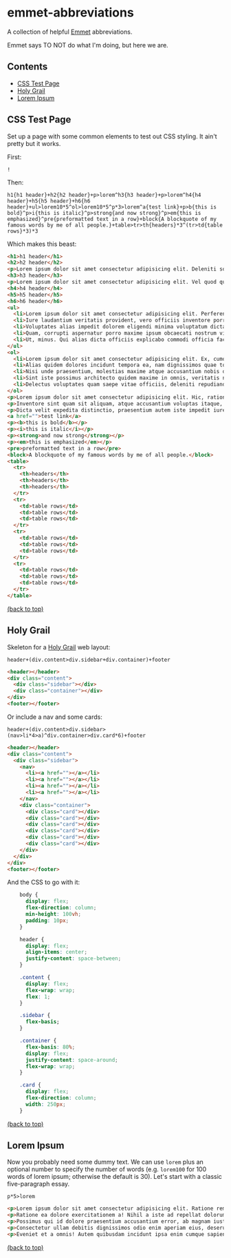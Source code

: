 # emmet-abbreviations

A collection of helpful [Emmet](https://docs.emmet.io/abbreviations/) abbreviations.

Emmet says TO NOT do what I'm doing, but here we are.

## Contents

- [CSS Test Page](#css-test-page)
- [Holy Grail](#holy-grail)
- [Lorem Ipsum](#lorem-ipsum)


## CSS Test Page

Set up a page with some common elements to test out CSS styling. It ain't pretty but it works.

First: 

```
!
```

Then:

```
h1{h1 header}+h2{h2 header}+p>lorem^h3{h3 header}+p>lorem^h4{h4 header}+h5{h5 header}+h6{h6 header}+ul>lorem10*5^ol>lorem10*5^p*3>lorem^a{test link}+p>b{this is bold}^p>i{this is italic}^p>strong{and now strong}^p>em{this is emphasized}^pre{preformatted text in a row}+block{A blockquote of my famous words by me of all people.}+table>tr>th{headers}*3^(tr>td{table rows}*3)*3
```

Which makes this beast:

```html
<h1>h1 header</h1>
<h2>h2 header</h2>
<p>Lorem ipsum dolor sit amet consectetur adipisicing elit. Deleniti soluta error dicta id ab quae dolor officia ex, harum, aliquam nulla sapiente perspiciatis culpa doloremque eius suscipit omnis autem. Quaerat.</p>
<h3>h3 header</h3>
<p>Lorem ipsum dolor sit amet consectetur adipisicing elit. Vel quod qui odit sunt similique at doloribus quae esse perspiciatis voluptatum, sint repellat explicabo nemo exercitationem, corporis maxime sed dicta quos.</p>
<h4>h4 header</h4>
<h5>h5 header</h5>
<h6>h6 header</h6>
<ul>
  <li>Lorem ipsum dolor sit amet consectetur adipisicing elit. Perferendis, incidunt!</li>
  <li>Iure laudantium veritatis provident, vero officiis inventore porro in minus?</li>
  <li>Voluptates alias impedit dolorem eligendi minima voluptatum dicta id accusantium.</li>
  <li>Quam, corrupti aspernatur porro maxime ipsum obcaecati nostrum vitae fugiat.</li>
  <li>Ut, minus. Qui alias dicta officiis explicabo commodi officia facilis.</li>
</ul>
<ol>
  <li>Lorem ipsum dolor sit amet consectetur adipisicing elit. Ex, cumque!</li>
  <li>Alias quidem dolores incidunt tempora ea, nam dignissimos quae totam!</li>
  <li>Nisi unde praesentium, molestias maxime atque accusantium nobis delectus illum!</li>
  <li>Sint iste possimus architecto quidem maxime in omnis, veritatis nesciunt.</li>
  <li>Delectus voluptates quam saepe vitae officiis, deleniti repudiandae! Animi, delectus?</li>
</ol>
<p>Lorem ipsum dolor sit amet consectetur adipisicing elit. Hic, ratione aliquid expedita labore accusamus, officiis laudantium adipisci minima possimus eligendi asperiores ut maiores mollitia molestias provident, dolore voluptates quasi repellat.</p>
<p>Inventore sint quam sit aliquam, atque accusantium voluptas itaque, deserunt nulla quae reprehenderit a voluptate, totam dolorum harum fugiat explicabo! Magnam molestias voluptates eligendi numquam! Ullam adipisci architecto natus maxime.</p>
<p>Dicta velit expedita distinctio, praesentium autem iste impedit iure perferendis unde omnis voluptas tempora eveniet quibusdam delectus, molestias, eos eius officia quo voluptatibus ducimus ipsam ipsum quis. Doloribus, eveniet omnis.</p>
<a href="">test link</a>
<p><b>this is bold</b></p>
<p><i>this is italic</i></p>
<p><strong>and now strong</strong></p>
<p><em>this is emphasized</em></p>
<pre>preformatted text in a row</pre>
<block>A blockquote of my famous words by me of all people.</block>
<table>
  <tr>
    <th>headers</th>
    <th>headers</th>
    <th>headers</th>
  </tr>
  <tr>
    <td>table rows</td>
    <td>table rows</td>
    <td>table rows</td>
  </tr>
  <tr>
    <td>table rows</td>
    <td>table rows</td>
    <td>table rows</td>
  </tr>
  <tr>
    <td>table rows</td>
    <td>table rows</td>
    <td>table rows</td>
  </tr>
</table>
```
[(back to top)](#contents)

## Holy Grail

Skeleton for a [Holy Grail](https://en.wikipedia.org/wiki/Holy_grail_(web_design)) web layout:

```
header+(div.content>div.sidebar+div.container)+footer
```

```html
<header></header>
<div class="content">
  <div class="sidebar"></div>
  <div class="container"></div>
</div>
<footer></footer>
```

Or include a nav and some cards:

```
header+(div.content>div.sidebar>(nav>li*4>a)^div.container>div.card*6)+footer
```

```html
<header></header>
<div class="content">
  <div class="sidebar">
    <nav>
      <li><a href=""></a></li>
      <li><a href=""></a></li>
      <li><a href=""></a></li>
      <li><a href=""></a></li>
    </nav>
    <div class="container">
      <div class="card"></div>
      <div class="card"></div>
      <div class="card"></div>
      <div class="card"></div>
      <div class="card"></div>
      <div class="card"></div>
    </div>
  </div>
</div>
<footer></footer>
```

And the CSS to go with it:

```css
    body {
      display: flex;
      flex-direction: column;
      min-height: 100vh;
      padding: 10px;
    }

    header {
      display: flex;
      align-items: center;
      justify-content: space-between;
    }

    .content {
      display: flex;
      flex-wrap: wrap;
      flex: 1;
    }

    .sidebar {
      flex-basis;
    }

    .container {
      flex-basis: 80%;
      display: flex;
      justify-content: space-around;
      flex-wrap: wrap;
    }

    .card {
      display: flex;
      flex-direction: column;
      width: 250px;
    }
```
[(back to top)](#contents)

## Lorem Ipsum

Now you probably need some dummy text. We can use `lorem` plus an optional number to specify the number of words (e.g. `lorem100` for 100 words of lorem ipsum; otherwise the default is 30). Let's start with a classic five-paragraph essay.

```
p*5>lorem
```

```html
<p>Lorem ipsum dolor sit amet consectetur adipisicing elit. Ratione rem facilis eum in adipisci nesciunt harum veniam amet? Quo ad exercitationem iure veniam voluptates explicabo voluptatum eum mollitia numquam nostrum.</p>
<p>Ratione ea dolore exercitationem a! Nihil a iste ad repellat dolorum. Pariatur omnis sunt tempore eius quas perferendis illo voluptatem, aperiam optio! Non veniam corrupti impedit voluptate magni quas iste!</p>
<p>Possimus qui id dolore praesentium accusantium error, ab magnam iusto explicabo sunt iure ducimus assumenda sit necessitatibus eveniet ut eius? Optio quos a excepturi est iusto. Autem error incidunt enim.</p>
<p>Consectetur ullam debitis dignissimos odio enim aperiam eius, deserunt libero voluptates quis eos veritatis dicta! Sint accusamus dolores culpa, corporis voluptates et temporibus distinctio dolorem officia incidunt officiis delectus nesciunt?</p>
<p>Eveniet et a omnis! Autem quibusdam incidunt ipsa enim cumque sapiente sint eos quidem minus deleniti delectus inventore, vitae labore cum, ea veritatis eveniet, impedit eaque ducimus et obcaecati illum!</p>
```

[(back to top)](#contents)